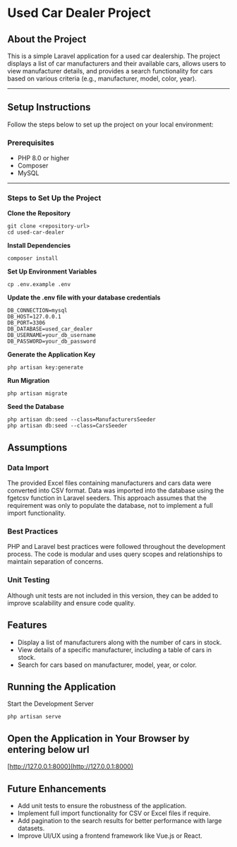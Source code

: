# Used Car Dealer Project

## About the Project

This is a simple Laravel application for a used car dealership. The project displays a list of car manufacturers and their available cars, allows users to view manufacturer details, and provides a search functionality for cars based on various criteria (e.g., manufacturer, model, color, year).

---

## Setup Instructions

Follow the steps below to set up the project on your local environment:

### Prerequisites

-   PHP 8.0 or higher
-   Composer
-   MySQL

---

### Steps to Set Up the Project

**Clone the Repository**

```
git clone <repository-url>
cd used-car-dealer
```

**Install Dependencies**

```
composer install
```

**Set Up Environment Variables**

```
cp .env.example .env
```

**Update the .env file with your database credentials**

```
DB_CONNECTION=mysql
DB_HOST=127.0.0.1
DB_PORT=3306
DB_DATABASE=used_car_dealer
DB_USERNAME=your_db_username
DB_PASSWORD=your_db_password
```

**Generate the Application Key**

```
php artisan key:generate
```

**Run Migration**

```
php artisan migrate
```

**Seed the Database**

```
php artisan db:seed --class=ManufacturersSeeder
php artisan db:seed --class=CarsSeeder
```

## Assumptions

### Data Import

The provided Excel files containing manufacturers and cars data were converted into CSV format.
Data was imported into the database using the fgetcsv function in Laravel seeders.
This approach assumes that the requirement was only to populate the database, not to implement a full import functionality.

### Best Practices

PHP and Laravel best practices were followed throughout the development process.
The code is modular and uses query scopes and relationships to maintain separation of concerns.

### Unit Testing

Although unit tests are not included in this version, they can be added to improve scalability and ensure code quality.

## Features

-   Display a list of manufacturers along with the number of cars in stock.
-   View details of a specific manufacturer, including a table of cars in stock.
-   Search for cars based on manufacturer, model, year, or color.

## Running the Application

Start the Development Server

```
php artisan serve
```

## Open the Application in Your Browser by entering below url

[http://127.0.0.1:8000](http://127.0.0.1:8000)

## Future Enhancements

-   Add unit tests to ensure the robustness of the application.
-   Implement full import functionality for CSV or Excel files if require.
-   Add pagination to the search results for better performance with large datasets.
-   Improve UI/UX using a frontend framework like Vue.js or React.
